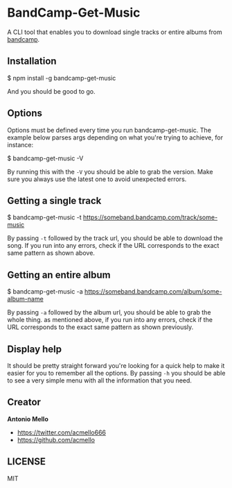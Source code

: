 # BandCamp-Get-Music

A CLI tool that enables you to download single tracks or entire albums from [bandcamp](https://bandcamp.com).

## Installation
  
  $ npm install -g bandcamp-get-music

And you should be good to go.

## Options

Options must be defined every time you run bandcamp-get-music. The example below parses args depending on what
you're trying to achieve, for instance:

  $ bandcamp-get-music -V 

By running this with the `-V` you should be able to grab the version. Make sure you always use
the latest one to avoid unexpected errors.

## Getting a single track

  $ bandcamp-get-music -t https://someband.bandcamp.com/track/some-music

By passing `-t` followed by the track url, you should be able to download the song. If you run
into any errors, check if the URL corresponds to the exact same pattern as shown above.

## Getting an entire album

  $ bandcamp-get-music -a https://someband.bandcamp.com/album/some-album-name
  
By passing `-a` followed by the album url, you should be able to grab the whole thing. as mentioned
above, if you run into any errors, check if the URL corresponds to the exact same pattern as shown previously.

## Display help

It should be pretty straight forward you're looking for a quick help to make it easier for you to remember
all the options. By passing `-h` you should be able to see a very simple menu with all the information that
you need.

## Creator

**Antonio Mello**

- <https://twitter.com/acmello666>
- <https://github.com/acmello> 

## LICENSE

MIT

